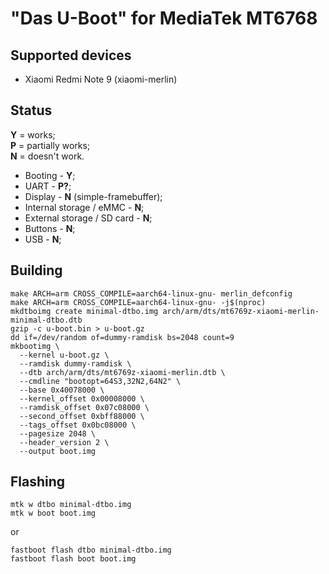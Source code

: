 # "Das U-Boot" for MediaTek MT6768
## Supported devices
* Xiaomi Redmi Note 9 (xiaomi-merlin)

## Status
**Y** = works;\
**P** = partially works;\
**N** = doesn't work.

* Booting - **Y**;
* UART - **P?**;
* Display - **N** (simple-framebuffer);
* Internal storage / eMMC - **N**;
* External storage / SD card - **N**;
* Buttons - **N**;
* USB - **N**;

## Building
```
make ARCH=arm CROSS_COMPILE=aarch64-linux-gnu- merlin_defconfig
make ARCH=arm CROSS_COMPILE=aarch64-linux-gnu- -j$(nproc)
mkdtboimg create minimal-dtbo.img arch/arm/dts/mt6769z-xiaomi-merlin-minimal-dtbo.dtb
gzip -c u-boot.bin > u-boot.gz
dd if=/dev/random of=dummy-ramdisk bs=2048 count=9
mkbootimg \
  --kernel u-boot.gz \
  --ramdisk dummy-ramdisk \
  --dtb arch/arm/dts/mt6769z-xiaomi-merlin.dtb \
  --cmdline "bootopt=64S3,32N2,64N2" \
  --base 0x40078000 \
  --kernel_offset 0x00008000 \
  --ramdisk_offset 0x07c08000 \
  --second_offset 0xbff88000 \
  --tags_offset 0x0bc08000 \
  --pagesize 2048 \
  --header_version 2 \
  --output boot.img
```

## Flashing
```
mtk w dtbo minimal-dtbo.img
mtk w boot boot.img
```
or
```
fastboot flash dtbo minimal-dtbo.img
fastboot flash boot boot.img
```
